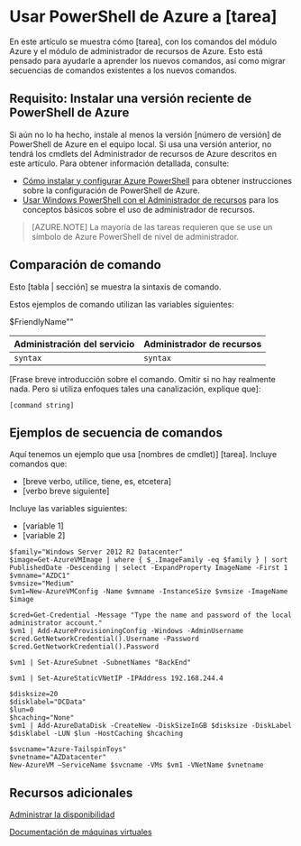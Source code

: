 <!--save a copy of this file to your local repo. It's important that you follow the naming conventions by starting with the service name, and use lowercase only for the file name. See "file-names-and-locations.md" under the "contributor-guide" folder in your repo.

Info to help you use the template are enclosed in the Markdown comments using the caret, hyphen, dash syntax. Delete these from your file.

Text not wrapped in comment syntax is intended to be used as is, or with updates enclosed in [  ]. Add the info and delete the bracket. 

Pay attention to spacing and indents. They affect formatting. 

--> 

<!--replace this with Properties and Tags sections. These are required sections. See "article-metadata.md" in under the "contributor-guide" folder in your repo. Attributes in each section can be placed on separate lines to make them easier to read and check-->

# <a name="use-azure-powershell-to-task"></a>Usar PowerShell de Azure a [tarea]

En este artículo se muestra cómo [tarea], con los comandos del módulo Azure y el módulo de administrador de recursos de Azure. Esto está pensado para ayudarle a aprender los nuevos comandos, así como migrar secuencias de comandos existentes a los nuevos comandos.

## <a name="prerequisite-install-a-recent-version-of-azure-powershell"></a>Requisito: Instalar una versión reciente de PowerShell de Azure

Si aún no lo ha hecho, instale al menos la versión [número de versión] de PowerShell de Azure en el equipo local. Si usa una versión anterior, no tendrá los cmdlets del Administrador de recursos de Azure descritos en este artículo. Para obtener información detallada, consulte:
 
- [Cómo instalar y configurar Azure PowerShell](install-configure-powershell.md) para obtener instrucciones sobre la configuración de PowerShell de Azure.
- [Usar Windows PowerShell con el Administrador de recursos](powershell-azure-resource-manager.md) para los conceptos básicos sobre el uso de administrador de recursos.

> [AZURE.NOTE] La mayoría de las tareas requieren que se use un símbolo de Azure PowerShell de nivel de administrador.

## <a name="command-comparison"></a>Comparación de comando

Esto [tabla | sección] se muestra la sintaxis de comando.

<!--[optional image - to use an image in this article, add a folder with the same name as the article file name without extension, inside the Media folder of the repo. Use only this folder to store the images. Don't attempt to use a common folder to share images you want to use in more than 1 file.]
Then, use the following syntax to add a reference to the image in your article:
![](./media/name-of-file-without-extension/image-name-no-spaces.png)
-->

<!--if a command string uses variables, define the variables first, using the  following construction. In some cases the variable is straightforward and doesn't need much explanation. But parameters such as location and size can benefit from brief explanation or listing all accepted values:--> 

Estos ejemplos de comando utilizan las variables siguientes:

$FriendlyName"<Describe value>"

<!-- if it makes more sense to present this in a table, use this. Otherwise, delete. The table won't render until it's in Github or published to Sandbox.-->

Administración del servicio | Administrador de recursos
---|----
`syntax` | `syntax`


<!--if it makes more sense to present this one command block after the other instead of a table, use this. Otherwise, delete-->
  
[Frase breve introducción sobre el comando. Omitir si no hay realmente nada. Pero si utiliza enfoques tales una canalización, explique que]:

    [command string]

## <a name="script-examples"></a>Ejemplos de secuencia de comandos

Aquí tenemos un ejemplo que usa [nombres de cmdlet)] [tarea]. Incluye comandos que:

- [breve verbo, utilice, tiene, es, etcetera]
- [verbo breve siguiente] 

<!--include this statement if it uses variables that weren't introduced earlier-->Incluye las variables siguientes:

- [variable 1]
- [variable 2]

<!--This shows you how a recent example was presented as well as how it was formatted. Preceding each line with one tab or four spaces to format in a code block-->

    $family="Windows Server 2012 R2 Datacenter"
    $image=Get-AzureVMImage | where { $_.ImageFamily -eq $family } | sort PublishedDate -Descending | select -ExpandProperty ImageName -First 1
    $vmname="AZDC1"
    $vmsize="Medium"
    $vm1=New-AzureVMConfig -Name $vmname -InstanceSize $vmsize -ImageName $image
    
    $cred=Get-Credential -Message "Type the name and password of the local administrator account."
    $vm1 | Add-AzureProvisioningConfig -Windows -AdminUsername $cred.GetNetworkCredential().Username -Password $cred.GetNetworkCredential().Password
    
    $vm1 | Set-AzureSubnet -SubnetNames "BackEnd"
    
    $vm1 | Set-AzureStaticVNetIP -IPAddress 192.168.244.4
    
    $disksize=20
    $disklabel="DCData"
    $lun=0
    $hcaching="None"
    $vm1 | Add-AzureDataDisk -CreateNew -DiskSizeInGB $disksize -DiskLabel $disklabel -LUN $lun -HostCaching $hcaching
    
    $svcname="Azure-TailspinToys"
    $vnetname="AZDatacenter"
    New-AzureVM –ServiceName $svcname -VMs $vm1 -VNetName $vnetname


## <a name="additional-resources"></a>Recursos adicionales
<!--At a minimum, include a link back to the migration task list article. Use the formats shown below. See create-links-markdown.md for more info -->
<!--use this format for links to other articles, such as the migration task list. -->
[Administrar la disponibilidad](virtual-machines-windows-manage-availability.md)

<!--To link to an ACOM page outside the /documentation/ subdomain (such as a pricing page, SLA page or anything else that is not a documentation article), use an absolute URL, but omit the locale:

    [link text](http://azure.microsoft.com/pricing/details/virtual-machines/)-->

<!--use this for URLs outside of ACOM. Be sure to locale, and if you're linking to the Azure library on MSDN, include the '/azure/' part of the URL-->
[Documentación de máquinas virtuales](https://msdn.microsoft.com/library/azure/jj156003.aspx)

